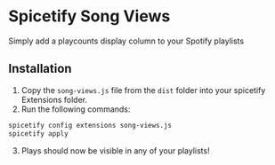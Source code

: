 # Spicetify Song Views
Simply add a playcounts display column to your Spotify playlists

## Installation

1. Copy the `song-views.js` file from the `dist` folder into your spicetify Extensions folder.
2. Run the following commands:

```sh
spicetify config extensions song-views.js
spicetify apply
```
3. Plays should now be visible in any of your playlists!
